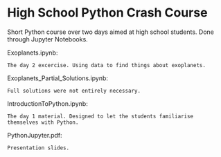 # High School Python Crash Course

Short Python course over two days aimed at high school students. Done through Jupyter Notebooks.

Exoplanets.ipynb:

	The day 2 excercise. Using data to find things about exoplanets.

Exoplanets_Partial_Solutions.ipynb:

	Full solutions were not entirely necessary.

IntroductionToPython.ipynb:

	The day 1 material. Designed to let the students familiarise themselves with Python.

PythonJupyter.pdf:

	Presentation slides.
